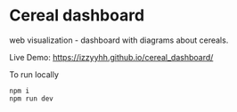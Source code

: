 # Cereal dashboard

web visualization - dashboard with diagrams about cereals.

Live Demo: https://izzyyhh.github.io/cereal_dashboard/  
  
To run locally

```
npm i
npm run dev
```
